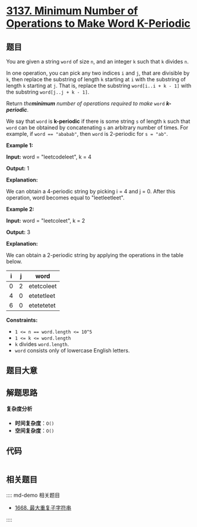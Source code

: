 # [3137. Minimum Number of Operations to Make Word K-Periodic](https://leetcode.com/problems/minimum-number-of-operations-to-make-word-k-periodic/)

## 题目

You are given a string `word` of size `n`, and an integer `k` such that `k`
divides `n`.

In one operation, you can pick any two indices `i` and `j`, that are divisible
by `k`, then replace the substring of length `k` starting at `i` with the
substring of length `k` starting at `j`. That is, replace the substring
`word[i..i + k - 1]` with the substring `word[j..j + k - 1]`.

Return _the**minimum** number of operations required to make_ `word`
_**k-periodic**_.

We say that `word` is **k-periodic** if there is some string `s` of length `k`
such that `word` can be obtained by concatenating `s` an arbitrary number of
times. For example, if `word == "ababab"`, then `word` is 2-periodic for `s =
"ab"`.

**Example 1:**

**Input:** word = "leetcodeleet", k = 4

**Output:** 1

**Explanation:**

We can obtain a 4-periodic string by picking i = 4 and j = 0. After this
operation, word becomes equal to "leetleetleet".

**Example 2:**

**Input:** word = "leetcoleet", k = 2

**Output:** 3

**Explanation:**

We can obtain a 2-periodic string by applying the operations in the table
below.

| i   | j   | word       |
| --- | --- | ---------- |
| 0   | 2   | etetcoleet |
| 4   | 0   | etetetleet |
| 6   | 0   | etetetetet |

**Constraints:**

- `1 <= n == word.length <= 10^5`
- `1 <= k <= word.length`
- `k` divides `word.length`.
- `word` consists only of lowercase English letters.

## 题目大意

## 解题思路

#### 复杂度分析

- **时间复杂度**：`O()`
- **空间复杂度**：`O()`

## 代码

```javascript

```

## 相关题目

:::: md-demo 相关题目

- [1668. 最大重复子字符串](https://leetcode.com/problems/maximum-repeating-substring)

::::

